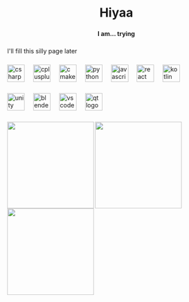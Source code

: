 <h1 align="center">Hiyaa</h1>

###

<h4 align="center">I am... trying</h4>

###

<p align="left">I'll fill this silly page later</p>

###

<div align="left">
  <img src="https://cdn.jsdelivr.net/gh/devicons/devicon/icons/csharp/csharp-original.svg" height="40" alt="csharp logo"  />
  <img width="12" />
  <img src="https://cdn.jsdelivr.net/gh/devicons/devicon/icons/cplusplus/cplusplus-original.svg" height="40" alt="cplusplus logo"  />
  <img width="12" />
  <img src="https://cdn.jsdelivr.net/gh/devicons/devicon/icons/cmake/cmake-original.svg" height="40" alt="cmake logo"  />
  <img width="12" />
  <img src="https://cdn.jsdelivr.net/gh/devicons/devicon/icons/python/python-original.svg" height="40" alt="python logo"  />
  <img width="12" />
  <img src="https://cdn.jsdelivr.net/gh/devicons/devicon/icons/javascript/javascript-original.svg" height="40" alt="javascript logo"  />
  <img width="12" />
  <img src="https://cdn.jsdelivr.net/gh/devicons/devicon/icons/react/react-original.svg" height="40" alt="react logo"  />
  <img width="12" />
  <img src="https://cdn.jsdelivr.net/gh/devicons/devicon/icons/kotlin/kotlin-original.svg" height="40" alt="kotlin logo"  />
</div>

###

<div align="left">
  <img src="https://cdn.jsdelivr.net/gh/devicons/devicon/icons/unity/unity-original.svg" height="40" alt="unity logo"  />
  <img width="12" />
  <img src="https://cdn.jsdelivr.net/gh/devicons/devicon/icons/blender/blender-original.svg" height="40" alt="blender logo"  />
  <img width="12" />
  <img src="https://cdn.jsdelivr.net/gh/devicons/devicon/icons/vscode/vscode-original.svg" height="40" alt="vscode logo"  />
  <img width="12" />
  <img src="https://cdn.jsdelivr.net/gh/devicons/devicon/icons/qt/qt-original.svg" height="40" alt="qt logo"  />
</div>

###

<img align="left" height="200" src="https://sun9-63.userapi.com/s/v1/ig2/Evt17iy9EeTDMIEyxPdYvbsyUznC7PIamrRj9TeogqGMSE26ue0MxjHCdR03nEQfpljIJO6JUlTikwAcR3EJN0GA.jpg?quality=95&as=32x40,48x60,72x90,108x135,160x200,240x300,360x450,480x600,540x675,640x800,720x900,1080x1350,1280x1600,1440x1800,2048x2560&from=bu&cs=2048x0"  />

###

<img align="left" height="200" src="https://sun9-85.userapi.com/s/v1/if2/k8cjYHvx_DJ-rGp91T__S1Kok8vFCxZ1gvk3XLvy_2_AthmtYMLGpuu6i2ESAjX80PeT0ztYJqpol5NbZj3UN8Hs.jpg?quality=96&as=32x31,48x47,72x70,108x105,160x156,240x234,360x351,480x468,540x526,640x624,720x702,1080x1053,1280x1247,1440x1403,2048x1996&from=bu&cs=2048x0"  />

###

<img align="left" height="200" src="https://sun9-31.userapi.com/s/v1/ig2/jKx3H4tRnqeL6VVMUlCVV_qwX9I0uq7SNI7yxAvhqCxn_Vca2C0Njutp1IL-mb7uR0LYwoQTFWlaisZPAq9SDcfq.jpg?quality=95&as=32x32,48x48,72x72,108x108,160x160,240x240,360x360,480x480,540x540,640x640&from=bu&cs=640x0"  />

###
